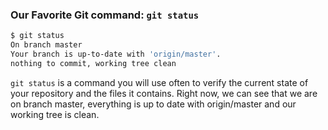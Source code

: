 ### Our Favorite Git command: `git status`

```sh
$ git status
On branch master
Your branch is up-to-date with 'origin/master'.
nothing to commit, working tree clean
```

`git status` is a command you will use often to verify the current state of your repository and the files it contains. Right now, we can see that we are on branch master, everything is up to date with origin/master and our working tree is clean.
